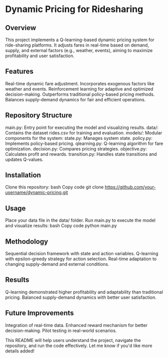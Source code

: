 # Dynamic Pricing for Ridesharing

## Overview
This project implements a Q-learning-based dynamic pricing system for ride-sharing platforms. It adjusts fares in real-time based on demand, supply, and external factors (e.g., weather, events), aiming to maximize profitability and user satisfaction.

## Features

Real-time dynamic fare adjustment.
Incorporates exogenous factors like weather and events.
Reinforcement learning for adaptive and optimized decision-making.
Outperforms traditional policy-based pricing methods.
Balances supply-demand dynamics for fair and efficient operations.
## Repository Structure

main.py: Entry point for executing the model and visualizing results.
data/: Contains the dataset rides.csv for training and evaluation.
models/: Modular components for the system:
state.py: Manages system state.
policy.py: Implements policy-based pricing.
qlearning.py: Q-learning algorithm for fare optimization.
decision.py: Compares pricing strategies.
objective.py: Calculates profit and rewards.
transition.py: Handles state transitions and updates Q-values.

## Installation

Clone this repository:
bash
Copy code
git clone https://github.com/your-username/dynamic-pricing.git  

## Usage

Place your data file in the data/ folder.
Run main.py to execute the model and visualize results:
bash
Copy code
python main.py  

## Methodology

Sequential decision framework with state and action variables.
Q-learning with epsilon-greedy strategy for action selection.
Real-time adaptation to changing supply-demand and external conditions.

## Results

Q-learning demonstrated higher profitability and adaptability than traditional pricing.
Balanced supply-demand dynamics with better user satisfaction.

## Future Improvements

Integration of real-time data.
Enhanced reward mechanism for better decision-making.
Pilot testing in real-world scenarios.

This README will help users understand the project, navigate the repository, and run the code effectively. Let me know if you'd like more details added!
